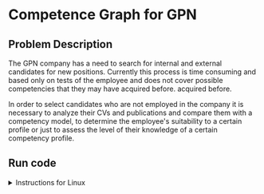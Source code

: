 # Competence Graph for GPN

## Problem Description
The GPN company has a need to search for internal and external candidates for
new positions. Currently this process is time consuming and based only on tests
of the employee and does not cover possible competencies that they may have acquired before.
acquired before.

In order to select candidates who are not employed in the company 
it is necessary to analyze their CVs and publications and compare 
them with a competency model, to determine the employee's suitability 
to a certain profile or just to assess the level of their knowledge of 
a certain competency profile.

## Run code
<details>
  <summary>Instructions for Linux</summary>

1. If necessary, install dependent packages
  
  ```linux
  pip install -r requirements.txt 
  ```

2. Run bash command in the root folder to create
clear text database:

  ```linux
  python3 script_transform_pdf.py 
  ```
Note 1: You need the banch of pdf files in your **data/original_data** folder.

Note 2: If you are doing it for the first time, change the **src/params.py** parameters from

```python
START_EXTRACTION = False
CREATE_CLEAR_TEXT = False
```

to

```python
START_EXTRACTION = True
CREATE_CLEAR_TEXT = True
```

Parameters can be reset to their original state at a later time not to waste time processing them again.

3. Run bash command in the root folder to get keywords from test file:
  ```linux
  python3 script.py 
  ```
Then entering name of the pdf-file from **data/test_folder**. For example:

```linux
1.pdf
```
4. Your result is located at:

```linux
data/result/result.xlsx
```

5. Run OCR
```linux
cd /usr/share/tesseract-ocr/4.00/tessdata
wget https://github.com/tesseract-ocr/tessdata/raw/main/rus.traineddata

```
</details>

